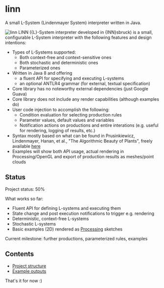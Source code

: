 # linn
A small L-System (Lindenmayer System) interpreter written in Java.

![linn](https://github.com/thotro/linn/blob/master/linn.png)
LINN ({L}-System interpreter developed in {INN}sbruck) is a small, configurable L-System interpreter with the following features and design intentions:
 * Types of L-Systems supported:
   * Both context-free and context-sensitive ones
   * Both stochastic and deterministic ones
   * Parameterized ones
 * Written in Java 8 and offering
   * a fluent API for specifying and executing L-systems
   * an optional ANTLR4 grammar (for external, textual specification)
 * Core library has no noteworthy external dependencies (just Google Guava)
 * Core library does not include any render capabilities (although examples do)
 * User code injection to accomplish the following:
   * Condition evaluation for selecting production rules
   * Parameter values, default values and variables
   * Notification actions on productions and entire interations (e.g. useful for rendering, logging of results, etc.)
 * Syntax mostly based on what can be found in Prusinkiewicz, Lindenmayer, Hanan, et al., "The Algorithmic Beauty of Plants", freely available [here](http://algorithmicbotany.org/papers/#abop)
 * Examples will show both API usage, actual rendering in Processing/OpenGL and export of production results as meshes/point clouds

Status
------

Project status: 50%

What works so far: 
 * Fluent API for defining L-systems and executing them
 * State change and post execution notifications to trigger e.g. rendering
 * Deterministic, context-free L-systems
 * Stochastic L-systems
 * Basic examples (2D) rendered as [Processing](https://processing.org/) sketches

Current milestone: further productions, parameterized rules, examples

Contents
--------

 * [Project structure](../../wiki/Project-structure)
 * [Example outputs](../../wiki/Example-outputs)

That's it for now :)




